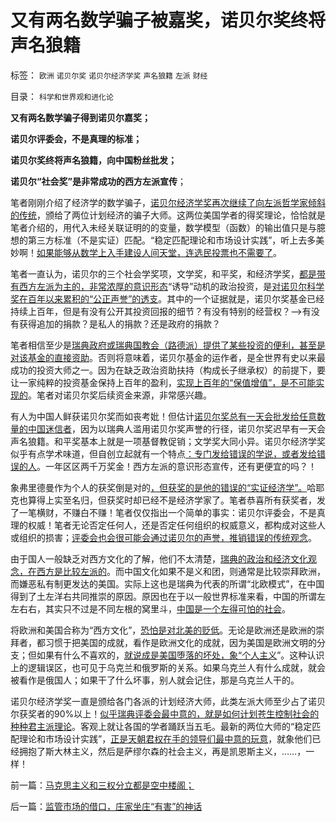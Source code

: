 # 又有两名数学骗子被嘉奖，诺贝尔奖终将声名狼籍

标签： `欧洲` `诺贝尔奖` `诺贝尔经济学奖` `声名狼籍` `左派` `财经` 

目录： `科学和世界观和进化论`

**又有两名数学骗子得到诺贝尔嘉奖；**

**诺贝尔评委会，不是真理的标准；**

**诺贝尔奖终将声名狼籍，向中国粉丝批发；**

**诺贝尔“社会奖”是非常成功的西方左派宣传**；

笔者刚刚介绍了经济学的数学骗子，[诺贝尔经济学奖再次继续了向左派哲学家倾斜的传统](../../../2011/10/11/诺贝尔奖的耻辱James.托宾和全球债务危机.md)，颁给了两位计划经济的骗子大师。这两位美国学者的得奖理论，恰恰就是笔者介绍的，用代入未经关联证明的的变量，数学模型（函数）的输出值只是与臆想的第三方标准（不是实证）匹配。“稳定匹配理论和市场设计实践”，听上去多美妙啊！[如果能够从数学上入手建设人间天堂，连选民投票也不需要了](../../../2012/1/3/民主社会必须公私分明，看滥用博弈论的“选举经济学”.md)。

笔者一直认为，诺贝尔的三个社会学奖项，文学奖，和平奖，和经济学奖，[都是带有西方左派为主的，非常浓厚的意识形态](../../../2011/3/23/西方传统文化的愚昧落后.md)“诱导”动机的政治投资，是[对诺贝尔科学奖在百年以来累积的“公正声誉”的透支](../../../2011/10/7/诺贝尔奖的声誉塑造了新制度学派的权威.md)。其中的一个证据就是，诺贝尔奖基金已经持续上百年，但是有没有公开其投资回报的细节？有没有特别的经营权？——>有没有获得追加的捐款？是私人的捐款？还是政府的捐款？

笔者相信至少是[瑞典政府或瑞典国教会（路德派）提供了某些投资的便利，甚至是对该基金的直接资助](../../../2011/6/26/成功的北欧模式根本不存在.md)。否则将意味着，诺贝尔基金的运作者，是全世界有史以来最成功的投资大师之一。因为在缺乏政治资助扶持（构成长子继承权）的前提下，要让一家纯粹的投资基金保持上百年的盈利，[实现上百年的“保值增值”，是不可能实现的](../../../2010/12/21/米塞斯资本原理；什么是亏损？.md)。笔者对诺贝尔奖后续资金来源，非常感兴趣。

有人为中国人鲜获诺贝尔奖而如丧考妣！但估计[诺贝尔奖总有一天会批发给任意数量的中国迷信者](../../../2011/8/25/诺贝尔奖最应颁给张五常及其分子们.md)，因为以瑞典人滥用诺贝尔奖声誉的行径，诺贝尔奖迟早有一天会声名狼籍。和平奖基本上就是一项基督教促销；文学奖大同小异。诺贝尔经济学奖似乎有点学术味道，但自创立起就有一个特点[：专门发给错误的学说，或者发给错误的人](../../../2011/6/26/诺贝尔经济学奖是利益中立的吗？.md)。一年区区两千万奖金！西方左派的意识形态宣传，还有更便宜的吗？！

象弗里德曼作为个人的获奖倒是对的[，但获奖的是他的错误的“实证经济学”。](../../../2010/12/30/货币主义导致恶性通货膨胀和大萧条.md)哈耶克也算得上实至名归，但获奖时却已经不是经济学家了。笔者恭喜所有获奖者，发了一笔横财，不赚白不赚！笔者仅仅指出一个简单的事实：诺贝尔评委会，不是真理的权威！笔者无论否定任何人，还是否定任何组织的权威意义，都构成对这些人或组织的损害；[评委会也会很可能会通过诺贝尔的声誉，推销错误的传统观念](../../../2011/10/3/欧洲传统的愚昧反动，诺贝尔经济学奖的学术权威！.md)。

由于国人一般缺乏对西方文化的了解，他们不太清楚，[瑞典的政治和经济文化观念，在西方是比较左派的](../../../2011/6/28/北欧模式不是经济学命题.md)。而中国文化如果不是义和团，则通常是比较崇拜欧洲，而嫌恶私有制更发达的美国。实际上这也是瑞典为代表的所谓“北欧模式”，在中国得到了土左洋右共同推崇的原因。原因也在于以一般世界标准来看，中国的所谓左左右右，其实只不过是不同左根的窝里斗，[中国是一个左得可怕的社会](../../../2012/2/19/私有制前提下只有极左，不存在极右.md)。

将欧洲和美国合称为“西方文化”，[恐怕是对北美的贬低](../../../2012/3/6/美国不拥有全世界，USA属于全人类.md)。无论是欧洲还是欧洲的崇拜者，都习惯于把美国的成就，看作是欧洲文化的成就，因为美国是欧洲文明的分支；但如果有什么不喜欢的，[就说成是美国堕落的坏处，象“个人主义](../../../2009/7/28/美国资产阶级实用主义反动哲学.md)”。这种认识上的逻辑误区，也可见于乌克兰和俄罗斯的关系。如果乌克兰人有什么成就，就会被看作是俄国人；如果干了什么坏事，别人就会记住，那是乌克兰人干的。

诺贝尔经济学奖一直是颁给各门各派的计划经济大师，此类左派大师至少占了诺贝尔获奖者的90%以上！[似乎瑞典评委会最中意的，就是如何计划苍生控制社会的种种君主派理论](../../../2010/7/16/克鲁格曼示范大师级诡辩.md)。客观上就让各国的学者踊跃当五毛。最新的两位大师的“稳定匹配理论和市场设计实践”，[正是天朝君权在手的领导们最中意的玩意](../../../2011/7/11/凯恩斯主义降通胀，监管市场提质量.md)，就象他们已经拥抱了斯大林主义，然后是萨缪尔森的社会主义，再是凯恩斯主义，……，一样！

前一篇：[马克思主义和三权分立都是空中楼阁；](../../../2012/10/16/马克思主义和三权分立都是空中楼阁；.md)

后一篇：[监管市场的借口，庄家坐庄“有害”的神话](../../../2012/10/16/监管市场的借口，庄家坐庄“有害”的神话.md)